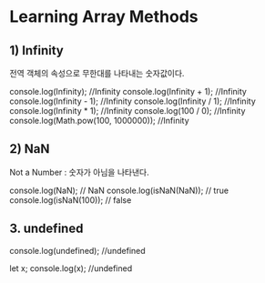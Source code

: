 # Learning Array Methods

## 1) Infinity
전역 객체의 속성으로 무한대를 나타내는 숫자값이다.

console.log(Infinity); //Infinity
console.log(Infinity + 1); //Infinity
console.log(Infinity - 1); //Infinity
console.log(Infinity / 1); //Infinity
console.log(Infinity * 1); //Infinity
console.log(100 / 0); //Infinity
console.log(Math.pow(100, 1000000)); //Infinity

## 2) NaN
Not a Number : 숫자가 아님을 나타낸다.

console.log(NaN);        // NaN
console.log(isNaN(NaN)); // true
console.log(isNaN(100)); // false

## 3. undefined

console.log(undefined);  //undefined

let x;
console.log(x);          //undefined